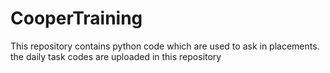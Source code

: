 # CooperTraining
This repository contains python code which are used to ask in placements. the daily task codes are uploaded in this repository
